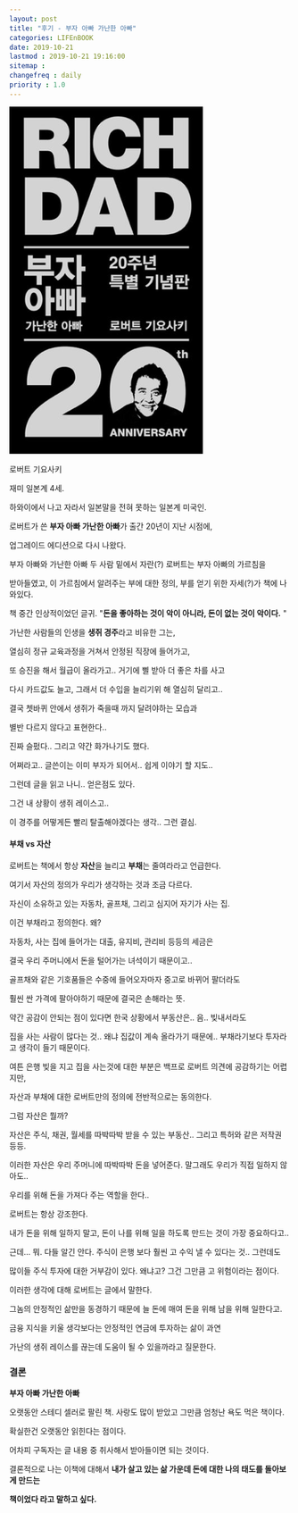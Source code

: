 ```yaml
---
layout: post
title: "후기 - 부자 아빠 가난한 아빠"
categories: LIFEnBOOK
date: 2019-10-21
lastmod : 2019-10-21 19:16:00
sitemap :
changefreq : daily
priority : 1.0
---
```




![RichDad](/assets/img/richdad.jpg)



로버트 기요사키

재미 일본계 4세. 

하와이에서 나고 자라서 일본말을 전혀 못하는 일본계 미국인. 

로버트가 쓴 **부자 아빠 가난한 아빠**가 출간 20년이 지난 시점에, 

업그레이드 에디션으로 다시 나왔다. 



부자 아빠와 가난한 아빠 두 사람 밑에서 자란(?) 로버트는 부자 아빠의 가르침을

받아들였고, 이 가르침에서 알려주는 부에 대한 정의, 부를 얻기 위한 자세(?)가 책에 나와있다. 

책 중간 인상적이었던 글귀. "**돈을 좋아하는 것이 악이 아니라, 돈이 없는 것이 악이다.** "



가난한 사람들의 인생을 **생쥐 경주**라고 비유한 그는, 

열심히 정규 교육과정을 거쳐서 안정된 직장에 들어가고, 

또 승진을 해서 월급이 올라가고.. 거기에 삘 받아 더 좋은 차를 사고

다시 카드값도 늘고, 그래서 더 수입을 늘리기위 해 열심히 달리고..

결국 쳇바퀴 안에서 생쥐가 죽을때 까지 달려야하는 모습과 

별반 다르지 않다고 표현한다..



진짜 슬펐다.. 그리고 약간 화가나기도 했다.

어쩌라고.. 글쓴이는 이미 부자가 되어서.. 쉽게 이야기 할 지도.. 



그런데 글을 읽고 나니.. 얻은점도 있다. 

그건 내 상황이 생쥐 레이스고.. 

이 경주를 어떻게든 빨리 탈출해야겠다는 생각.. 그런 결심.



#### 부채 vs 자산

로버트는 책에서 항상 **자산**을 늘리고 **부채**는 줄여라라고 언급한다. 

여기서 자산의 정의가 우리가 생각하는 것과 조금 다르다. 

자신이 소유하고 있는 자동차, 골프채, 그리고 심지어 자기가 사는 집. 

이건 부채라고 정의한다. 왜? 

자동차, 사는 집에 들어가는 대출, 유지비, 관리비 등등의 세금은

결국 우리 주머니에서 돈을 털어가는 녀석이기 때문이고.. 

골프채와 같은 기호품들은 수중에 들어오자마자 중고로 바뀌어 팔더라도 

훨씬 싼 가격에 팔아야하기 때문에 결국은 손해라는 뜻. 



약간 공감이 안되는 점이 있다면 한국 상황에서 부동산은.. 음.. 빚내서라도 

집을 사는 사람이 많다는 것.. 왜냐 집값이 계속 올라가기 때문에.. 부채라기보다 투자라고 생각이 들기 때문이다. 

여튼 은행 빚을 지고 집을 사는것에 대한 부분은 백프로 로버트 의견에 공감하기는 어렵지만, 

자산과 부채에 대한 로버트만의 정의에 전반적으로는 동의한다. 



그럼 자산은 뭘까? 

자산은 주식, 채권, 월세를 따박따박 받을 수 있는 부동산.. 그리고 특허와 같은 저작권 등등. 

이러한 자산은 우리 주머니에 따박따박 돈을 넣어준다. 말그래도 우리가 직접 일하지 않아도.. 

우리를 위해 돈을 가져다 주는 역할을 한다.. 



로버트는 항상 강조한다. 

내가 돈을 위해 일하지 말고, 돈이 나를 위해 일을 하도록 만드는 것이 가장 중요하다고.. 



근데... 뭐. 다들 알긴 안다. 주식이 은행 보다 훨씬 고 수익 낼 수 있다는 것.. 그런데도 

많이들 주식 투자에 대한 거부감이 있다. 왜냐고? 그건 그만큼 고 위험이라는 점이다.



이러한 생각에 대해 로버트는 글에서 말한다. 

그놈의 안정적인 삶만을 동경하기 때문에 늘 돈에 매여 돈을 위해 남을 위해 일한다고.

금융 지식을 키울 생각보다는 안정적인 연금에 투자하는 삶이 과연 

가난의 생쥐 레이스를 끊는데 도움이 될 수 있을까라고 질문한다. 





### 결론

**부자 아빠 가난한 아빠**

오랫동안 스테디 셀러로 팔린 책. 사랑도 많이 받았고 그만큼 엄청난 욕도 먹은 책이다. 

확실한건 오랫동안 읽힌다는 점이다. 

어차피 구독자는 글 내용 중 취사해서 받아들이면 되는 것이다. 

결론적으로 나는 이책에 대해서 **내가 살고 있는 삶 가운데 돈에 대한 나의 태도를 돌아보게 만드는**

**책이었다 라고 말하고 싶다.** 





